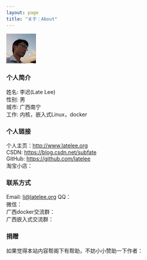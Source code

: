 ```yaml
---
layout: page
title: "关于：About"
---
```


![alt text](/assets/mypicture.jpg ) 

### 个人简介
姓名: 李迟(Late Lee)  
性别: 男  
城市: 广西南宁  
工作: 内核，嵌入式Linux，docker

### 个人链接
个人主页：<http://www.latelee.org>  
CSDN: <https://blog.csdn.net/subfate>  
GitHub: <https://github.com/latelee>  
淘宝小店：  

### 联系方式
Email: li@latelee.org
QQ：  
微信：  
广西docker交流群：  
广西嵌入式交流群：  

### 捐赠
如果觉得本站内容帮阁下有帮助，不妨小小赞助一下作者：  
